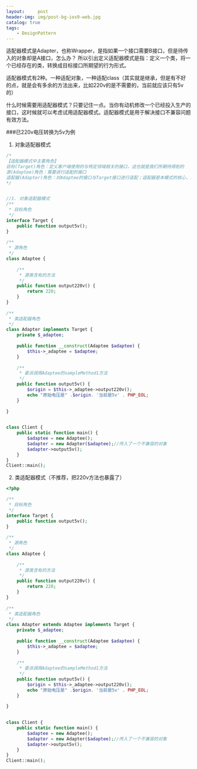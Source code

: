 ```yaml
---
layout:     post
header-img: img/post-bg-ios9-web.jpg
catalog: true
tags:
    - DesignPattern
---
```

适配器模式是Adapter，也称Wrapper，是指如果一个接口需要B接口，但是待传入的对象却是A接口，怎么办？
所以引出定义适配器模式是指：定义一个类，将一个已经存在的类，转换成目标接口所期望的行为形式。

适配器模式有2种。一种适配对象，一种适配class（其实就是继承，但是有不好的点，就是会有多余的方法出来，比如220v的是不需要的，当前就应该只有5v的）

什么时候需要用适配器模式？只要记住一点。当你有动机修改一个已经投入生产的接口，这时候就可以考虑试用适配器模式。适配器模式是用于解决接口不兼容问题有效方法。

###已220v电压转换为5v为例

1. 对象适配器模式
```php
/*
【适配器模式中主要角色】
目标(Target)角色：定义客户端使用的与特定领域相关的接口，这也就是我们所期待得到的
源(Adaptee)角色：需要进行适配的接口
适配器(Adapter)角色：对Adaptee的接口与Target接口进行适配；适配器是本模式的核心，适配器把源接口转换成目标接口，此角色为具体类。
*/


//1. 对象适配器模式
/**
 * 目标角色
 */
interface Target {
    public function output5v();
}
 
/**
 * 源角色
 */
class Adaptee {
 
    /**
     * 源类含有的方法
     */
    public function output220v() {
        return 220;
    }
}
 
/**
 * 类适配器角色
 */
class Adapter implements Target {
    private $_adaptee;
 
    public function __construct(Adaptee $adaptee) {
        $this->_adaptee = $adaptee;
    }
 
    /**
     * 委派调用Adaptee的sampleMethod1方法
     */
    public function output5v() {
        $origin = $this->_adaptee->output220v();
		echo "原始电压是" .$origin. '当前是5v' . PHP_EOL;
    }
 
}
 

class Client {
    public static function main() {
        $adaptee = new Adaptee();
        $adapter = new Adapter($adaptee);//传入了一个不兼容的对象
        $adapter->output5v();
    }
}
Client::main();
```

2. 类适配器模式（不推荐，把220v方法也暴露了）
```php
<?php 

/**
 * 目标角色
 */
interface Target {
    public function output5v();
}
 
/**
 * 源角色
 */
class Adaptee {
 
    /**
     * 源类含有的方法
     */
    public function output220v() {
        return 220;
    }
}
 
/**
 * 类适配器角色
 */
class Adapter extends Adaptee implements Target {
    private $_adaptee;
 
    public function __construct(Adaptee $adaptee) {
        $this->_adaptee = $adaptee;
    }
 
    /**
     * 委派调用Adaptee的sampleMethod1方法
     */
    public function output5v() {
        $origin = $this->_adaptee->output220v();
		echo "原始电压是" .$origin. '当前是5v' . PHP_EOL;
    }
 
}
 

class Client {
    public static function main() {
        $adaptee = new Adaptee();
        $adapter = new Adapter($adaptee);//传入了一个不兼容的对象
        $adapter->output5v();
    }
}
Client::main();
```
